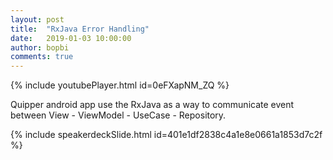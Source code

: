 ```yaml
---
layout: post
title:  "RxJava Error Handling"
date:   2019-01-03 10:00:00
author: bopbi
comments: true
---
```


{% include youtubePlayer.html id=0eFXapNM_ZQ %}

Quipper android app use the RxJava as a way to communicate event between View - ViewModel - UseCase - Repository.

{% include speakerdeckSlide.html id=401e1df2838c4a1e8e0661a1853d7c2f %}

